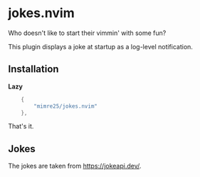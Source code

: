 # jokes.nvim
Who doesn't like to start their vimmin' with some fun?

This plugin displays a joke at startup as a log-level notification.

## Installation
**Lazy**
```lua
    {
        "mimre25/jokes.nvim"
    },
```

That's it.

## Jokes
The jokes are taken from https://jokeapi.dev/.
